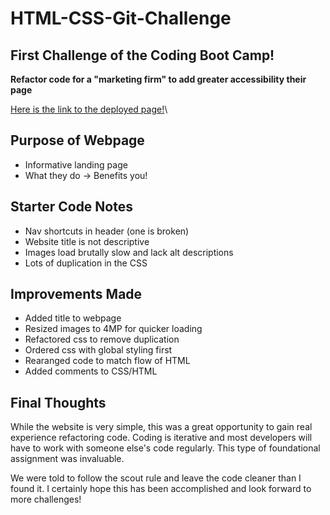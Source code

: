 # HTML-CSS-Git-Challenge
## First Challenge of the Coding Boot Camp!
**Refactor code for a "marketing firm" to add greater accessibility their page**

[Here is the link to the deployed page!](https://eclevela-1234.github.io/HTML-CSS-Git-Challenge/)\

## Purpose of Webpage
- Informative landing page
- What they do -> Benefits you!

## Starter Code Notes
- Nav shortcuts in header (one is broken)
- Website title is not descriptive
- Images load brutally slow and lack alt descriptions
- Lots of duplication in the CSS

## Improvements Made
- Added title to webpage
- Resized images to 4MP for quicker loading
- Refactored css to remove duplication
- Ordered css with global styling first
- Rearanged code to match flow of HTML
- Added comments to CSS/HTML 

## Final Thoughts
While the website is very simple, this was a great opportunity to gain real experience refactoring code. Coding is iterative and most developers will have to work with someone else's code regularly. This type of foundational assignment was invaluable.

We were told to follow the scout rule and leave the code cleaner than I found it. I certainly hope this has been accomplished and look forward to more challenges!
